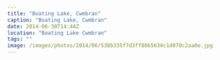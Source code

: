 ```yaml
---
title: "Boating Lake, Cwmbran"
caption: "Boating Lake, Cwmbran"
date: 2014-06-30T14:44Z
location: "Boating Lake Cwmbran"
tags: ""
image: /images/photos/2014/06/538b335f7d3ff80b5634c1d070c2aa0e.jpg
---
```


